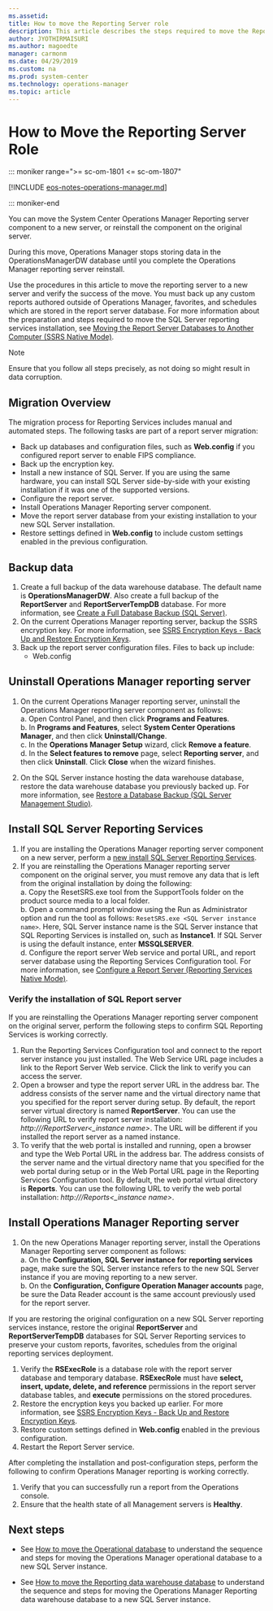 ```yaml
---
ms.assetid:
title: How to move the Reporting Server role
description: This article describes the steps required to move the Reporting server role to a new computer.
author: JYOTHIRMAISURI
ms.author: magoedte
manager: carmonm
ms.date: 04/29/2019
ms.custom: na
ms.prod: system-center
ms.technology: operations-manager
ms.topic: article
---
```


# How to Move the Reporting Server Role

::: moniker range=">= sc-om-1801 <= sc-om-1807"

[!INCLUDE [eos-notes-operations-manager.md](../includes/eos-notes-operations-manager.md)]

::: moniker-end

You can move the System Center Operations Manager Reporting server component to a new server, or reinstall the component on the original server.  

During this move, Operations Manager stops storing data in the OperationsManagerDW database until you complete the Operations Manager reporting server reinstall.

Use the procedures in this article to move the reporting server to a new server and verify the success of the move. You must back up any custom reports authored outside of Operations Manager, favorites, and schedules which are stored in the report server database.  For more information about the preparation and steps required to move the SQL Server reporting services installation, see [Moving the Report Server Databases to Another Computer (SSRS Native Mode)](/sql/reporting-services/report-server/moving-the-report-server-databases-to-another-computer-ssrs-native-mode).

>[!NOTE]
>Ensure that you follow all steps precisely, as not doing so might result in data corruption.

## Migration Overview
The migration process for Reporting Services includes manual and automated steps. The following tasks are part of a report server migration:

- Back up databases and configuration files, such as **Web.config** if you configured report server to enable FIPS compliance.
- Back up the encryption key.
- Install a new instance of SQL Server. If you are using the same hardware, you can install SQL Server side-by-side with your existing installation if it was one of the supported versions.
- Configure the report server.
- Install Operations Manager Reporting server component.
- Move the report server database from your existing installation to your new SQL Server installation.
- Restore settings defined in **Web.config** to include custom settings enabled in the previous configuration.

## Backup data

1. Create a full backup of the data warehouse database. The default name is **OperationsManagerDW**.  Also create a full backup of the **ReportServer** and **ReportServerTempDB** database.  For more information, see [Create a Full Database Backup (SQL Server)](/sql/relational-databases/backup-restore/create-a-full-database-backup-sql-server).
2. On the current Operations Manager reporting server, backup the SSRS encryption key.  For more information, see [SSRS Encryption Keys - Back Up and Restore Encryption Keys](/sql/reporting-services/install-windows/ssrs-encryption-keys-back-up-and-restore-encryption-keys).
3. Back up the report server configuration files. Files to back up include:
   - Web.config

## Uninstall Operations Manager reporting server

1. On the current Operations Manager reporting server, uninstall the Operations Manager reporting server component as follows:  
   a. Open Control Panel, and then click **Programs and Features**.  
   b. In **Programs and Features**, select **System Center Operations Manager**, and then click **Uninstall/Change**.  
   c. In the **Operations Manager Setup** wizard, click **Remove a feature**.  
   d. In the **Select features to remove** page, select **Reporting server**, and then click **Uninstall**. Click **Close** when the wizard finishes.  

2. On the SQL Server instance hosting the data warehouse database, restore the data warehouse database you previously backed up.  For more information, see [Restore a Database Backup (SQL Server Management Studio)](/sql/relational-databases/backup-restore/restore-a-database-backup-using-ssms).  

## Install SQL Server Reporting Services

1. If you are installing the Operations Manager reporting server component on a new server, perform a [new install SQL Server Reporting Services](/sql/reporting-services/install-windows/install-reporting-services-native-mode-report-server).   
2. If you are reinstalling the Operations Manager reporting server component on the original server, you must remove any data that is left from the original installation by doing the following:  
   a. Copy the ResetSRS.exe tool from the SupportTools folder on the product source media to a local folder.  
   b. Open a command prompt window using the Run as Administrator option and run the tool as follows: `ResetSRS.exe <SQL Server instance name>`.  Here, SQL Server instance name is the SQL Server instance that SQL Reporting Services is installed on, such as **Instance1**. If SQL Server is using the default instance, enter **MSSQLSERVER**.  
   d. Configure the report server Web service and portal URL, and report server database using the Reporting Services Configuration tool.  For more information, see [Configure a Report Server (Reporting Services Native Mode)](/sql/reporting-services/report-server/configure-a-report-server-reporting-services-native-mode).  

### Verify the installation of SQL Report server
If you are reinstalling the Operations Manager reporting server component on the original server, perform the following steps to confirm SQL Reporting Services is working correctly.

1. Run the Reporting Services Configuration tool and connect to the report server instance you just installed. The Web Service URL page includes a link to the Report Server Web service. Click the link to verify you can access the server.
2. Open a browser and type the report server URL in the address bar. The address consists of the server name and the virtual directory name that you specified for the report server during setup. By default, the report server virtual directory is named **ReportServer**. You can use the following URL to verify report server installation: *http://<computer name>/ReportServer<_instance name>*. The URL will be different if you installed the report server as a named instance.
3. To verify that the web portal is installed and running, open a browser and type the Web Portal URL in the address bar. The address consists of the server name and the virtual directory name that you specified for the web portal during setup or in the Web Portal URL page in the Reporting Services Configuration tool. By default, the web portal virtual directory is **Reports**. You can use the following URL to verify the web portal installation: *http://<computer name>/Reports<_instance name>*.

## Install Operations Manager Reporting server

1. On the new Operations Manager reporting server, install the Operations Manager Reporting server component as follows:  
   a. On the **Configuration, SQL Server instance for reporting services** page, make sure the SQL Server instance refers to the new SQL Server instance if you are moving reporting to a new server.  
   b. On the **Configuration, Configure Operation Manager accounts** page, be sure the Data Reader account is the same account previously used for the report server.  

If you are restoring the original configuration on a new SQL Server reporting services instance, restore the original **ReportServer** and **ReportServerTempDB** databases for SQL Server Reporting services to preserve your custom reports, favorites, schedules from the original reporting services deployment.

1. Verify the **RSExecRole** is a database role with the report server database and temporary database. **RSExecRole** must have **select, insert, update, delete, and reference** permissions in the report server database tables, and **execute** permissions on the stored procedures.  
2. Restore the encryption keys you backed up earlier.  For more information, see [SSRS Encryption Keys - Back Up and Restore Encryption Keys](/sql/reporting-services/install-windows/ssrs-encryption-keys-back-up-and-restore-encryption-keys).  
3. Restore custom settings defined in **Web.config** enabled in the previous configuration.
4. Restart the Report Server service.  

After completing the installation and post-configuration steps, perform the following to confirm Operations Manager reporting is working correctly.

1. Verify that you can successfully run a report from the Operations console.
2. Ensure that the health state of all Management servers is **Healthy**.

## Next steps

* See [How to move the Operational database](manage-move-opsdb.md) to understand the sequence and steps for moving the Operations Manager operational database to a new SQL Server instance.  

* See [How to move the Reporting data warehouse database](manage-move-omdwdb.md) to understand the sequence and steps for moving the Operations Manager Reporting data warehouse database to a new SQL Server instance.